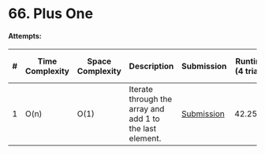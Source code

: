 # 66. Plus One

#### Attempts:

| # | Time Complexity | Space Complexity | Description | Submission | Runtime (4 trials) | Memory (4 trials) |
| - | ---- | ----- | ----------- | ----------- | ----------------- | ---------------- |
| 1 | O(n) | O(1) | Iterate through the array and add 1 to the last element. | [Submission](https://leetcode.com/problems/plus-one/submissions/1118253089) | 42.25ms | 16.3 MB
